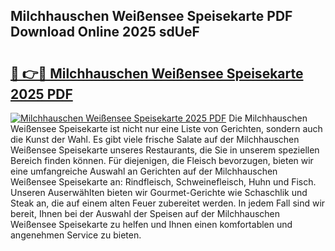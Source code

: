 ## Milchhauschen Weißensee Speisekarte PDF Download Online 2025 sdUeF

# <h2><a href="http://gcb9wq.nevu.top/?p=Milchhauschen+Wei%c3%9fensee+Speisekarte">🔗 👉🔴 Milchhauschen Weißensee Speisekarte 2025 PDF</a></h2>

[![Milchhauschen Weißensee Speisekarte 2025 PDF](https://i.imgur.com/dBaPXMq.png)](http://gcb9wq.nevu.top/?p=Milchhauschen+Wei%c3%9fensee+Speisekarte)
Die Milchhauschen Weißensee Speisekarte ist nicht nur eine Liste von Gerichten, sondern auch die Kunst der Wahl. Es gibt viele frische Salate auf der Milchhauschen Weißensee Speisekarte unseres Restaurants, die Sie in unserem speziellen Bereich finden können. Für diejenigen, die Fleisch bevorzugen, bieten wir eine umfangreiche Auswahl an Gerichten auf der Milchhauschen Weißensee Speisekarte an: Rindfleisch, Schweinefleisch, Huhn und Fisch. Unseren Auserwählten bieten wir Gourmet-Gerichte wie Schaschlik und Steak an, die auf einem alten Feuer zubereitet werden. In jedem Fall sind wir bereit, Ihnen bei der Auswahl der Speisen auf der Milchhauschen Weißensee Speisekarte zu helfen und Ihnen einen komfortablen und angenehmen Service zu bieten.
